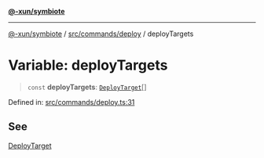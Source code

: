 [**@-xun/symbiote**](../../../../README.md)

***

[@-xun/symbiote](../../../../README.md) / [src/commands/deploy](../README.md) / deployTargets

# Variable: deployTargets

> `const` **deployTargets**: [`DeployTarget`](../enumerations/DeployTarget.md)[]

Defined in: [src/commands/deploy.ts:31](https://github.com/Xunnamius/symbiote/blob/4f71380506e8b2505a907d817794b6730bca4f95/src/commands/deploy.ts#L31)

## See

[DeployTarget](../enumerations/DeployTarget.md)
